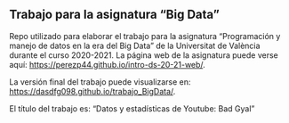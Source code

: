 Trabajo para la asignatura “Big Data”
-------------------------------------

Repo utilizado para elaborar el trabajo para la asignatura “Programación
y manejo de datos en la era del Big Data” de la Universitat de València
durante el curso 2020-2021. La página web de la asignatura puede verse
aquí:
<a href="https://perezp44.github.io/intro-ds-20-21-web/" class="uri">https://perezp44.github.io/intro-ds-20-21-web/</a>.

<!-- El párrafo de arriba has de dejarlo tal cual. No has de cambiar nada!!-->
<!-- En la linea de abajo has de sustituir "perezp44" por tu usuario de Github-->

La versión final del trabajo puede visualizarse en:
<a href="https://dasdfg098.github.io/trabajo_BigData/" class="uri">https://dasdfg098.github.io/trabajo_BigData/</a>.

<!-- Abajo podéis escribir lo que queráis, igual un resumen del trabajo, o ..., o ... pero al menos, creo que tienes que poner el título del trabajo y posiblemente tu nombre. Algo que explique porque está el repo en Github-->

El título del trabajo es: “Datos y estadísticas de Youtube: Bad Gyal”

<!-- Finalmente, ACÚERDATE de que cuando hayas hecho los cambios y hayas dejado este archivo como te guste más, TIENES que knittearlo para que los cambios se actualicen en el fichero Readme.md, que es el que finalmente se visualizará en Github. El fichero Readme.md no has de editarlo a mano, sale de knittear Readme.Rmd-->
